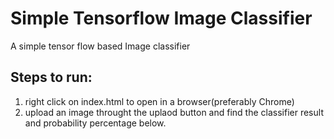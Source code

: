 # Simple Tensorflow Image Classifier
A simple tensor flow based Image classifier

## Steps to run:
1. right click on index.html to open in a browser(preferably Chrome)
2. upload an image throught the uplaod button and find the classifier result and probability percentage below.
